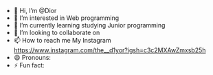 - 👋 Hi, I’m @Dior
- 👀 I’m interested in Web programming
- 🌱 I’m currently learning studying Junior programming
- 💞️ I’m looking to collaborate on 
- 📫 How to reach me My Instagram https://www.instagram.com/the__d1yor?igsh=c3c2MXAwZmxsb25h
- 😄 Pronouns:
- ⚡ Fun fact: 

<!---
D100rr/D100rr is a ✨ special ✨ repository because its `README.md` (this file) appears on your GitHub profile.
You can click the Preview link to take a look at your changes.
--->
